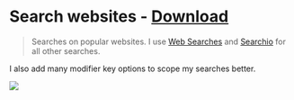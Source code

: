 # Search websites - [Download](https://github.com/nikitavoloboev/small-workflows/blob/master/search-websites/Search%20websites.alfredworkflow?raw=true)
> Searches on popular websites. I use [Web Searches](https://github.com/nikitavoloboev/alfred-web-searches) and [Searchio](https://github.com/deanishe/alfred-searchio) for all other searches.

I also add many modifier key options to scope my searches better.

![](https://i.imgur.com/ks4grwJ.png)